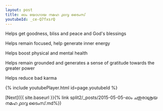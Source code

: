 ```yaml
---
layout: post
title: ഓം യോഗായ നമഹ ൧൦൮ ടൈംസ്
youtubeId: _ce-Q7fxsrQ
---
```

 
 
Helps get goodness, bliss and peace and God's blessings
 
Helps remain focused, help generate inner energy 
 
Helps boost physical and mental health 
 
Helps remain grounded and generates a sense of gratitude towards the greater power 
 
Helps reduce bad karma
 
 
 
 


{% include youtubePlayer.html id=page.youtubeId %}
 
[Next]({{ site.baseurl }}{% link  split2/_posts/2015-05-05-ഓം ചതുരാശ്രയ നമഹ ൧൦൮ ടൈംസ്.md%})
 
